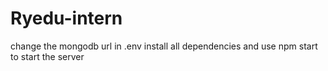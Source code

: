 # Ryedu-intern
change the mongodb url in .env
install all dependencies and use npm start to start the server

